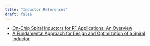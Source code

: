 ```yaml
---
title: "Inductor References"
draft: false
---
```


 - [On-Chip Spiral Inductors for RF Applications: An Overview](http://www.jsts.org/html/journal/journal_files/2004/9/04-011.pdf)
 - [A Fundamental Approach for Design and Optimization of a Spiral Inductor](https://www.davidpublisher.org/Public/uploads/Contribute/5bce8a9322551.pdf)